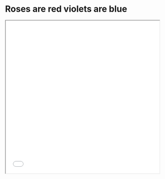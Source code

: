 # Roses are red violets are blue

<iframe width="100%" height="500" src="./media/globeMeteors.html"></iframe>
